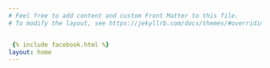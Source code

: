 ```yaml
---
# Feel free to add content and custom Front Matter to this file.
# To modify the layout, see https://jekyllrb.com/docs/themes/#overriding-theme-defaults


 {% include facebook.html %}
layout: home
---
```


